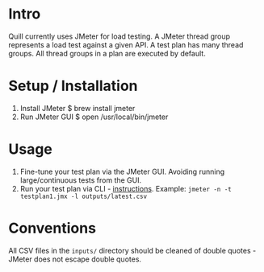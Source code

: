 Intro
===

Quill currently uses JMeter for load testing. A JMeter thread group represents a load test against a given API. A test plan has many thread groups. All thread groups in a plan are executed by default.

Setup / Installation
===
1. Install JMeter
    $ brew install jmeter
2. Run JMeter GUI
    $ open /usr/local/bin/jmeter

Usage
===

1. Fine-tune your test plan via the JMeter GUI. Avoiding running large/continuous tests from the GUI.
2. Run your test plan via CLI - [instructions](https://jmeter.apache.org/usermanual/get-started.html#non_gui). Example: `jmeter -n -t testplan1.jmx -l outputs/latest.csv`

Conventions
====

All CSV files in the `inputs/` directory should be cleaned of double quotes - JMeter does not escape double quotes.

